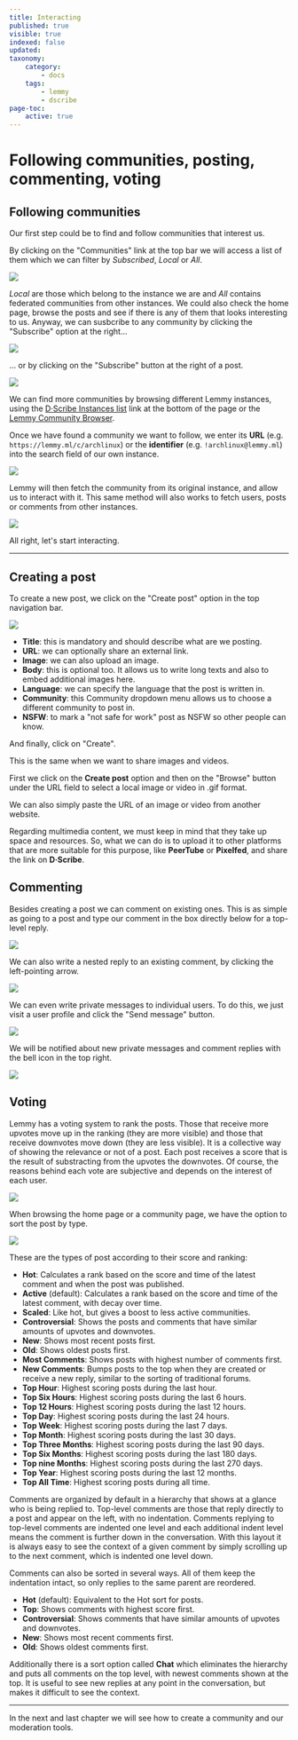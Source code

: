 ```yaml
---
title: Interacting
published: true
visible: true
indexed: false
updated:
taxonomy:
    category:
        - docs
    tags:
        - lemmy
        - dscribe
page-toc:
    active: true
---
```


# Following communities, posting, commenting, voting

## Following communities
Our first step could be to find and follow communities that interest us.

By clicking on the "Communities" link at the top bar we will access a list of them which we can filter by *Subscribed*, *Local* or *All*.

![](en/communities.list.png)

*Local* are those which belong to the instance we are and *All* contains federated communities from other instances. We could also check the home page, browse the posts and see if there is any of them that looks interesting to us. Anyway, we can susbcribe to any community by clicking the "Subscribe" option at the right...

![](en/subscribe.png?lightbox)

... or by clicking on the "Subscribe" button at the right of a post.

![](en/subscribe.post.png)

We can find more communities by browsing different Lemmy instances, using the [D·Scribe Instances list](https://scribe.disroot.org/instances) link at the bottom of the page or the [Lemmy Community Browser](https://browse.feddit.de/).

Once we have found a community we want to follow, we enter its **URL** (e.g. ```https://lemmy.ml/c/archlinux```) or the **identifier** (e.g. ```!archlinux@lemmy.ml```) into the search field of our own instance.

![](en/communities.search.png)

Lemmy will then fetch the community from its original instance, and allow us to interact with it. This same method will also works to fetch users, posts or comments from other instances.

![](en/search.gif)

All right, let's start interacting.

---

## Creating a post
To create a new post, we click on the "Create post" option in the top navigation bar.

![](en/post.create.png)

- **Title**: this is mandatory and should describe what are we posting.
- **URL**: we can optionally share an external link.
- **Image**: we can also upload an image.
- **Body**: this is optional too. It allows us to write long texts and also to embed additional images here.
- **Language**: we can specify the language that the post is written in.
- **Community**: this Community dropdown menu allows us to choose a different community to post in.
- **NSFW**: to mark a "not safe for work" post as NSFW so other people can know.

And finally, click on "Create".

This is the same when we want to share images and videos.

First we click on the **Create post** option and then on the "Browse" button under the URL field to select a local image or video in .gif format.

We can also simply paste the URL of an image or video from another website.

Regarding multimedia content, we must keep in mind that they take up space and resources. So, what we can do is to upload it to other platforms that are more suitable for this purpose, like **PeerTube** or **Pixelfed**, and share the link on **D·Scribe**.

## Commenting
Besides creating a post we can comment on existing ones. This is as simple as going to a post and type our comment in the box directly below for a top-level reply.

![](en/comment.png)

We can also write a nested reply to an existing comment, by clicking the left-pointing arrow.

![](en/reply.png)

We can even write private messages to individual users. To do this, we just visit a user profile and click the "Send message" button.

![](en/private.gif)

We will be notified about new private messages and comment replies with the bell icon in the top right.

![](en/notifications.gif)

## Voting
Lemmy has a voting system to rank the posts. Those that receive more upvotes move up in the ranking (they are more visible) and those that receive downvotes move down (they are less visible). It is a collective way of showing the relevance or not of a post. Each post receives a score that is the result of substracting from the upvotes the downvotes. Of course, the reasons behind each vote are subjective and depends on the interest of each user.

![](en/voting.gif)

When browsing the home page or a community page, we have the option to sort the post by type.

![](en/types.png)

These are the types of post according to their score and ranking:

- **Hot**: Calculates a rank based on the score and time of the latest comment and when the post was published.
- **Active** (default): Calculates a rank based on the score and time of the latest comment, with decay over time.
- **Scaled**: Like hot, but gives a boost to less active communities.
- **Controversial**: Shows the posts and comments that have similar amounts of upvotes and downvotes.
- **New**: Shows most recent posts first.
- **Old**: Shows oldest posts first.
- **Most Comments**: Shows posts with highest number of comments first.
- **New Comments**: Bumps posts to the top when they are created or receive a new reply, similar to the sorting of traditional forums.
- **Top Hour**: Highest scoring posts during the last hour.
- **Top Six Hours**: Highest scoring posts during the last 6 hours.
- **Top 12 Hours**: Highest scoring posts during the last 12 hours.
- **Top Day**: Highest scoring posts during the last 24 hours.
- **Top Week**: Highest scoring posts during the last 7 days.
- **Top Month**: Highest scoring posts during the last 30 days.
- **Top Three Months**: Highest scoring posts during the last 90 days.
- **Top Six Months**: Highest scoring posts during the last 180 days.
- **Top nine Months**: Highest scoring posts during the last 270 days.
- **Top Year**: Highest scoring posts during the last 12 months.
- **Top All Time**: Highest scoring posts during all time.

Comments are organized by default in a hierarchy that shows at a glance who is being replied to. Top-level comments are those that reply directly to a post and appear on the left, with no indentation. Comments replying to top-level comments are indented one level and each additional indent level means the comment is further down in the conversation. With this layout it is always easy to see the context of a given comment by simply scrolling up to the next comment, which is indented one level down.

Comments can also be sorted in several ways. All of them keep the indentation intact, so only replies to the same parent are reordered.

- **Hot** (default): Equivalent to the Hot sort for posts.
- **Top**: Shows comments with highest score first.
- **Controversial**: Shows comments that have similar amounts of upvotes and downvotes.
- **New**: Shows most recent comments first.
- **Old**: Shows oldest comments first.

Additionally there is a sort option called **Chat** which eliminates the hierarchy and puts all comments on the top level, with newest comments shown at the top. It is useful to see new replies at any point in the conversation, but makes it difficult to see the context.

---

In the next and last chapter we will see how to create a community and our moderation tools.
